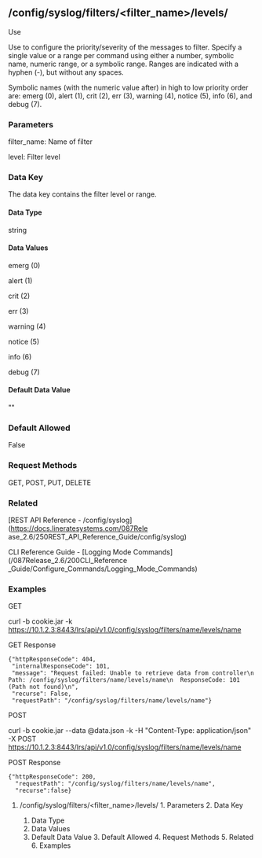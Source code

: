 ## /config/syslog/filters/<filter_name>/levels/<level/>

Use

Use to configure the priority/severity of the messages to filter. Specify a
single value or a range per command using either a number, symbolic name,
numeric range, or a symbolic range. Ranges are indicated with a hyphen (-),
but without any spaces.

Symbolic names (with the numeric value after) in high to low priority order
are: emerg (0), alert (1), crit (2), err (3), warning (4), notice (5), info
(6), and debug (7).

### Parameters

filter_name: Name of filter

level: Filter level

### Data Key

The data key contains the filter level or range.

#### Data Type

string

#### Data Values

emerg (0)

alert (1)

crit (2)

err (3)

warning (4)

notice (5)

info (6)

debug (7)

#### Default Data Value

""

### Default Allowed

False

### Request Methods

GET, POST, PUT, DELETE

### Related

[REST API Reference - /config/syslog](https://docs.lineratesystems.com/087Rele
ase_2.6/250REST_API_Reference_Guide/config/syslog)

CLI Reference Guide - [Logging Mode Commands](/087Release_2.6/200CLI_Reference
_Guide/Configure_Commands/Logging_Mode_Commands)

### Examples

GET

curl -b cookie.jar -k
https://10.1.2.3:8443/lrs/api/v1.0/config/syslog/filters/name/levels/name

GET Response

    
    {"httpResponseCode": 404,
     "internalResponseCode": 101,
     "message": "Request failed: Unable to retrieve data from controller\n  Path: /config/syslog/filters/name/levels/name\n  ResponseCode: 101 (Path not found)\n",
     "recurse": False,
     "requestPath": "/config/syslog/filters/name/levels/name"}
    

POST

curl -b cookie.jar --data @data.json -k -H "Content-Type: application/json" -X
POST https://10.1.2.3:8443/lrs/api/v1.0/config/syslog/filters/name/levels/name

POST Response

    
    {"httpResponseCode": 200,
      "requestPath": "/config/syslog/filters/name/levels/name",
      "recurse":false}

  1. /config/syslog/filters/<filter_name>/levels/<level/>
    1. Parameters
    2. Data Key
      1. Data Type
      2. Data Values
      3. Default Data Value
    3. Default Allowed
    4. Request Methods
    5. Related
    6. Examples


